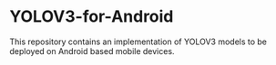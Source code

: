 # YOLOV3-for-Android
This repository contains an implementation of YOLOV3 models to be deployed on Android based mobile devices. 
